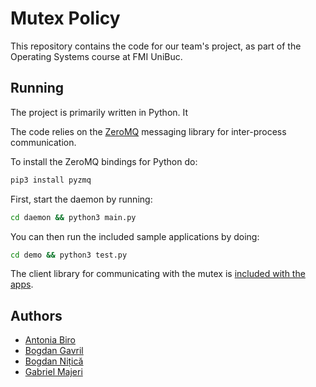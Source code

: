 # Mutex Policy

This repository contains the code for our team's project,
as part of the Operating Systems course at FMI UniBuc.

## Running

The project is primarily written in Python. It 

The code relies on the [ZeroMQ](https://zeromq.org/) messaging library
for inter-process communication.

To install the ZeroMQ bindings for Python do:
```sh
pip3 install pyzmq
```

First, start the daemon by running:
```sh
cd daemon && python3 main.py
```

You can then run the included sample applications by doing:
```sh
cd demo && python3 test.py
```

The client library for communicating with the mutex is [included with the apps](demo/mpolicy.py).

## Authors

- [Antonia Biro](https://github.com/ToniBiro)
- [Bogdan Gavril](https://github.com/bogdangvr)
- [Bogdan Nițică](https://github.com/BogdanNitica99)
- [Gabriel Majeri](https://github.com/GabrielMajeri)
